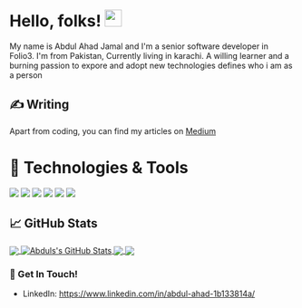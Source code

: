 
# Hello, folks! <img src="https://raw.githubusercontent.com/MartinHeinz/MartinHeinz/master/wave.gif" width="30px">

My name is Abdul Ahad Jamal and I'm a senior software developer in Folio3. I'm from Pakistan, Currently living in karachi. A willing learner and a burning passion to expore and adopt new technologies defines who i am as a person  

## &#x270d; Writing

Apart from coding,  you can find my articles on  [Medium](https://frodomessi10.medium.com) 

# 🔧 Technologies & Tools
![](https://img.shields.io/badge/Code-Python-informational?style=flat&logo=python&logoColor=white&color=2bbc8a)
![](https://img.shields.io/badge/Code-JavaScript-informational?style=flat&logo=javascript&logoColor=white&color=2bbc8a)
![](https://img.shields.io/badge/Code-Swift-informational?style=flat&logo=swift&logoColor=white&color=2bbc8a)
![](https://img.shields.io/badge/Code-Dart-informational?style=flat&logo=dart&logoColor=white&color=2bbc8a)
![](https://img.shields.io/badge/Editor-Vscode-informational?style=flat&logo=visualstudiocode&logoColor=white&color=2bbc8a)
![](https://img.shields.io/badge/Editor-Xcode-informational?style=flat&logo=xcode&logoColor=white&color=2bbc8a)

## &#x1f4c8; GitHub Stats

<a href="https://github.com/frodo10messi/frodo10messi">
  <img align="center" src="https://github-readme-stats.vercel.app/api/top-langs/?username=frodo10messi&hide=java,html,tex&title_color=ffffff&text_color=c9cacc&icon_color=2bbc8a&bg_color=1d1f21&langs_count=4" />
</a>
<a href="https://github.com/frodo10messi/frodo10messi">
  <img align="center" src="https://github-readme-stats.vercel.app/api?username=frodo10messi&show_icons=true&line_height=27&count_private=true&title_color=ffffff&text_color=c9cacc&icon_color=2bbc8a&bg_color=1d1f21" alt="Abduls's GitHub Stats" />
</a>

<a href="https://github.com/frodo10messi/Viper_Swift-objc">
  <img align="center" src="https://github-readme-stats.vercel.app/api/pin/?username=frodo10messi&repo=Viper_Swift-objc&title_color=ffffff&text_color=c9cacc&icon_color=2bbc8a&bg_color=1d1f21" />
</a>    
<a href="https://github.com/frodo10messi/CleanBoilerPlateFlutter">
  <img align="center" src="https://github-readme-stats.vercel.app/api/pin/?username=frodo10messi&repo=CleanBoilerPlateFlutter&title_color=ffffff&text_color=c9cacc&icon_color=2bbc8a&bg_color=1d1f21" />
</a>

### 📮 Get In Touch!
- LinkedIn: https://www.linkedin.com/in/abdul-ahad-1b133814a/
